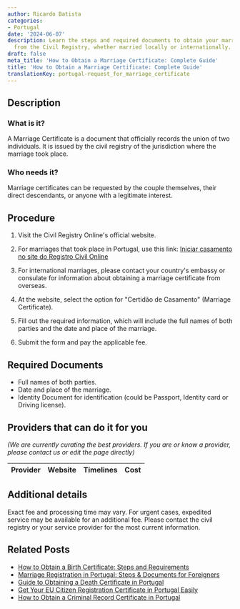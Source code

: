 ```yaml
---
author: Ricardo Batista
categories:
- Portugal
date: '2024-06-07'
description: Learn the steps and required documents to obtain your marriage certificate
  from the Civil Registry, whether married locally or internationally.
draft: false
meta_title: 'How to Obtain a Marriage Certificate: Complete Guide'
title: 'How to Obtain a Marriage Certificate: Complete Guide'
translationKey: portugal-request_for_marriage_certificate
---
```


## Description
### What is it?
A Marriage Certificate is a document that officially records the union of two individuals. It is issued by the civil registry of the jurisdiction where the marriage took place.

### Who needs it?
Marriage certificates can be requested by the couple themselves, their direct descendants, or anyone with a legitimate interest.

## Procedure
1. Visit the Civil Registry Online's official website.
  1. For marriages that took place in Portugal, use this link: [Iniciar casamento no site do Registro Civil Online](https://www.civilonline.mj.pt/CivilOnline/Casamento/legislacao.jsp)
  2. For international marriages, please contact your country's embassy or consulate for information about obtaining a marriage certificate from overseas.

2. At the website, select the option for "Certidão de Casamento" (Marriage Certificate).

3. Fill out the required information, which will include the full names of both parties and the date and place of the marriage. 

4. Submit the form and pay the applicable fee.

## Required Documents
- Full names of both parties.
- Date and place of the marriage.
- Identity Document for identification (could be Passport, Identity card or Driving license).

## Providers that can do it for you

_(We are currently curating the best providers. If you are or know a provider, please contact us or edit the page directly)_

| Provider        |     Website     |     Timelines    |       Cost      |
| --------------- | --------------- |  :-------------: | :-------------: |

## Additional details
Exact fee and processing time may vary. For urgent cases, expedited service may be available for an additional fee. Please contact the civil registry or your service provider for the most current information.


## Related Posts

- [How to Obtain a Birth Certificate: Steps and Requirements](https://tramitit.com/guides/portugal/request_for_birth_certificate/)
- [Marriage Registration in Portugal: Steps & Documents for Foreigners](https://tramitit.com/guides/portugal/registration_of_marriage_of_foreign_citizen_in_portugal/)
- [Guide to Obtaining a Death Certificate in Portugal](https://tramitit.com/guides/portugal/request_for_death_certificate/)
- [Get Your EU Citizen Registration Certificate in Portugal Easily](https://tramitit.com/guides/portugal/request_for_registration_certificate_for_eu_citizen/)
- [How to Obtain a Criminal Record Certificate in Portugal](https://tramitit.com/guides/portugal/request_for_criminal_record_certificate/)